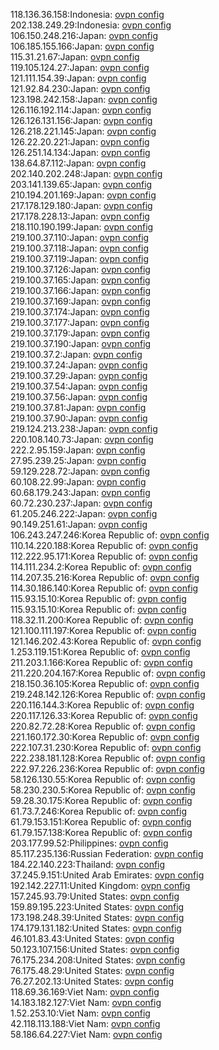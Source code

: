 118.136.36.158:Indonesia: [ovpn config](vpn/118_136_36_158.ovpn)  
202.138.249.29:Indonesia: [ovpn config](vpn/202_138_249_29.ovpn)  
106.150.248.216:Japan: [ovpn config](vpn/106_150_248_216.ovpn)  
106.185.155.166:Japan: [ovpn config](vpn/106_185_155_166.ovpn)  
115.31.21.67:Japan: [ovpn config](vpn/115_31_21_67.ovpn)  
119.105.124.27:Japan: [ovpn config](vpn/119_105_124_27.ovpn)  
121.111.154.39:Japan: [ovpn config](vpn/121_111_154_39.ovpn)  
121.92.84.230:Japan: [ovpn config](vpn/121_92_84_230.ovpn)  
123.198.242.158:Japan: [ovpn config](vpn/123_198_242_158.ovpn)  
126.116.192.114:Japan: [ovpn config](vpn/126_116_192_114.ovpn)  
126.126.131.156:Japan: [ovpn config](vpn/126_126_131_156.ovpn)  
126.218.221.145:Japan: [ovpn config](vpn/126_218_221_145.ovpn)  
126.22.20.221:Japan: [ovpn config](vpn/126_22_20_221.ovpn)  
126.251.14.134:Japan: [ovpn config](vpn/126_251_14_134.ovpn)  
138.64.87.112:Japan: [ovpn config](vpn/138_64_87_112.ovpn)  
202.140.202.248:Japan: [ovpn config](vpn/202_140_202_248.ovpn)  
203.141.139.65:Japan: [ovpn config](vpn/203_141_139_65.ovpn)  
210.194.201.169:Japan: [ovpn config](vpn/210_194_201_169.ovpn)  
217.178.129.180:Japan: [ovpn config](vpn/217_178_129_180.ovpn)  
217.178.228.13:Japan: [ovpn config](vpn/217_178_228_13.ovpn)  
218.110.190.199:Japan: [ovpn config](vpn/218_110_190_199.ovpn)  
219.100.37.110:Japan: [ovpn config](vpn/219_100_37_110.ovpn)  
219.100.37.118:Japan: [ovpn config](vpn/219_100_37_118.ovpn)  
219.100.37.119:Japan: [ovpn config](vpn/219_100_37_119.ovpn)  
219.100.37.126:Japan: [ovpn config](vpn/219_100_37_126.ovpn)  
219.100.37.165:Japan: [ovpn config](vpn/219_100_37_165.ovpn)  
219.100.37.166:Japan: [ovpn config](vpn/219_100_37_166.ovpn)  
219.100.37.169:Japan: [ovpn config](vpn/219_100_37_169.ovpn)  
219.100.37.174:Japan: [ovpn config](vpn/219_100_37_174.ovpn)  
219.100.37.177:Japan: [ovpn config](vpn/219_100_37_177.ovpn)  
219.100.37.179:Japan: [ovpn config](vpn/219_100_37_179.ovpn)  
219.100.37.190:Japan: [ovpn config](vpn/219_100_37_190.ovpn)  
219.100.37.2:Japan: [ovpn config](vpn/219_100_37_2.ovpn)  
219.100.37.24:Japan: [ovpn config](vpn/219_100_37_24.ovpn)  
219.100.37.29:Japan: [ovpn config](vpn/219_100_37_29.ovpn)  
219.100.37.54:Japan: [ovpn config](vpn/219_100_37_54.ovpn)  
219.100.37.56:Japan: [ovpn config](vpn/219_100_37_56.ovpn)  
219.100.37.81:Japan: [ovpn config](vpn/219_100_37_81.ovpn)  
219.100.37.90:Japan: [ovpn config](vpn/219_100_37_90.ovpn)  
219.124.213.238:Japan: [ovpn config](vpn/219_124_213_238.ovpn)  
220.108.140.73:Japan: [ovpn config](vpn/220_108_140_73.ovpn)  
222.2.95.159:Japan: [ovpn config](vpn/222_2_95_159.ovpn)  
27.95.239.25:Japan: [ovpn config](vpn/27_95_239_25.ovpn)  
59.129.228.72:Japan: [ovpn config](vpn/59_129_228_72.ovpn)  
60.108.22.99:Japan: [ovpn config](vpn/60_108_22_99.ovpn)  
60.68.179.243:Japan: [ovpn config](vpn/60_68_179_243.ovpn)  
60.72.230.237:Japan: [ovpn config](vpn/60_72_230_237.ovpn)  
61.205.246.222:Japan: [ovpn config](vpn/61_205_246_222.ovpn)  
90.149.251.61:Japan: [ovpn config](vpn/90_149_251_61.ovpn)  
106.243.247.246:Korea Republic of: [ovpn config](vpn/106_243_247_246.ovpn)  
110.14.220.188:Korea Republic of: [ovpn config](vpn/110_14_220_188.ovpn)  
112.222.95.171:Korea Republic of: [ovpn config](vpn/112_222_95_171.ovpn)  
114.111.234.2:Korea Republic of: [ovpn config](vpn/114_111_234_2.ovpn)  
114.207.35.216:Korea Republic of: [ovpn config](vpn/114_207_35_216.ovpn)  
114.30.186.140:Korea Republic of: [ovpn config](vpn/114_30_186_140.ovpn)  
115.93.15.10:Korea Republic of: [ovpn config](vpn/115_93_15_10.ovpn)  
115.93.15.10:Korea Republic of: [ovpn config](vpn/115_93_15_10.ovpn)  
118.32.11.200:Korea Republic of: [ovpn config](vpn/118_32_11_200.ovpn)  
121.100.111.197:Korea Republic of: [ovpn config](vpn/121_100_111_197.ovpn)  
121.146.202.43:Korea Republic of: [ovpn config](vpn/121_146_202_43.ovpn)  
1.253.119.151:Korea Republic of: [ovpn config](vpn/1_253_119_151.ovpn)  
211.203.1.166:Korea Republic of: [ovpn config](vpn/211_203_1_166.ovpn)  
211.220.204.167:Korea Republic of: [ovpn config](vpn/211_220_204_167.ovpn)  
218.150.36.105:Korea Republic of: [ovpn config](vpn/218_150_36_105.ovpn)  
219.248.142.126:Korea Republic of: [ovpn config](vpn/219_248_142_126.ovpn)  
220.116.144.3:Korea Republic of: [ovpn config](vpn/220_116_144_3.ovpn)  
220.117.126.33:Korea Republic of: [ovpn config](vpn/220_117_126_33.ovpn)  
220.82.72.28:Korea Republic of: [ovpn config](vpn/220_82_72_28.ovpn)  
221.160.172.30:Korea Republic of: [ovpn config](vpn/221_160_172_30.ovpn)  
222.107.31.230:Korea Republic of: [ovpn config](vpn/222_107_31_230.ovpn)  
222.238.181.128:Korea Republic of: [ovpn config](vpn/222_238_181_128.ovpn)  
222.97.226.236:Korea Republic of: [ovpn config](vpn/222_97_226_236.ovpn)  
58.126.130.55:Korea Republic of: [ovpn config](vpn/58_126_130_55.ovpn)  
58.230.230.5:Korea Republic of: [ovpn config](vpn/58_230_230_5.ovpn)  
59.28.30.175:Korea Republic of: [ovpn config](vpn/59_28_30_175.ovpn)  
61.73.7.246:Korea Republic of: [ovpn config](vpn/61_73_7_246.ovpn)  
61.79.153.151:Korea Republic of: [ovpn config](vpn/61_79_153_151.ovpn)  
61.79.157.138:Korea Republic of: [ovpn config](vpn/61_79_157_138.ovpn)  
203.177.99.52:Philippines: [ovpn config](vpn/203_177_99_52.ovpn)  
85.117.235.136:Russian Federation: [ovpn config](vpn/85_117_235_136.ovpn)  
184.22.140.223:Thailand: [ovpn config](vpn/184_22_140_223.ovpn)  
37.245.9.151:United Arab Emirates: [ovpn config](vpn/37_245_9_151.ovpn)  
192.142.227.11:United Kingdom: [ovpn config](vpn/192_142_227_11.ovpn)  
157.245.93.79:United States: [ovpn config](vpn/157_245_93_79.ovpn)  
159.89.195.223:United States: [ovpn config](vpn/159_89_195_223.ovpn)  
173.198.248.39:United States: [ovpn config](vpn/173_198_248_39.ovpn)  
174.179.131.182:United States: [ovpn config](vpn/174_179_131_182.ovpn)  
46.101.83.43:United States: [ovpn config](vpn/46_101_83_43.ovpn)  
50.123.107.156:United States: [ovpn config](vpn/50_123_107_156.ovpn)  
76.175.234.208:United States: [ovpn config](vpn/76_175_234_208.ovpn)  
76.175.48.29:United States: [ovpn config](vpn/76_175_48_29.ovpn)  
76.27.202.13:United States: [ovpn config](vpn/76_27_202_13.ovpn)  
118.69.36.169:Viet Nam: [ovpn config](vpn/118_69_36_169.ovpn)  
14.183.182.127:Viet Nam: [ovpn config](vpn/14_183_182_127.ovpn)  
1.52.253.10:Viet Nam: [ovpn config](vpn/1_52_253_10.ovpn)  
42.118.113.188:Viet Nam: [ovpn config](vpn/42_118_113_188.ovpn)  
58.186.64.227:Viet Nam: [ovpn config](vpn/58_186_64_227.ovpn)  
